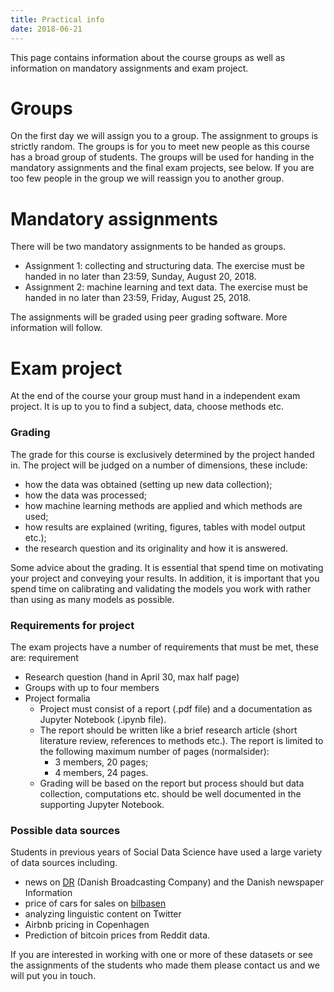 ```yaml
---
title: Practical info
date: 2018-06-21
---
```


This page contains information about the course groups as well as information on mandatory assignments and exam project.


# Groups

On the first day we will assign you to a group. The assignment to groups is strictly random. The groups is for you to meet new people as this course has a broad group of students. The groups will be used for handing in the mandatory assignments and the final exam projects, see below. If you are too few people in the group we will reassign you to another group.


# Mandatory assignments

There will be two mandatory assignments to be handed as groups.

- Assignment 1: collecting and structuring data. The exercise must be handed in no later than 23:59, Sunday, August 20, 2018.
- Assignment 2: machine learning and text data. The exercise must be handed in no later than 23:59, Friday, August 25, 2018.

The assignments will be graded using peer grading software. More information will follow.

# Exam project

At the end of the course your group must hand in a independent exam project. It is up to you to find a subject, data, choose methods etc.

### Grading
The grade for this course is exclusively determined by the project handed in. The project will be judged on a number of dimensions, these include:

- how the data was obtained (setting up new data collection);
- how the data was processed;
- how machine learning methods are applied and which methods are used;
- how results are explained (writing, figures, tables with model output etc.);
- the research question and its originality and how it is answered.

Some advice about the grading. It is essential that spend time on motivating your project and conveying your results. In addition, it is important that you spend time on calibrating and validating the models you work with rather than using as many models as possible.

### Requirements for project

The exam projects have a number of requirements that must be met, these are: requirement

- Research question (hand in April 30, max half page)
- Groups with up to four members
- Project formalia
  - Project must consist of a report (.pdf file) and a documentation as Jupyter Notebook (.ipynb file).
  - The report should be written like a brief research article (short literature review, references to methods etc.). The report is limited to the following maximum number of pages (normalsider):
    - 3 members, 20 pages;
    - 4 members, 24 pages.
  - Grading will be based on the report but process should but data collection, computations etc. should be well documented in the supporting Jupyter Notebook.


### Possible data sources

Students in previous years of Social Data Science have used a large variety of data sources including.

- news on [DR](dr.dk) (Danish Broadcasting Company) and the Danish newspaper Information
- price of cars for sales on [bilbasen](bilbasen.dk)
- analyzing linguistic content on Twitter
- Airbnb pricing in Copenhagen
- Prediction of bitcoin prices from Reddit data.

If you are interested in working with one or more of these datasets or see the assignments of the students who made them please contact us and we will put you in touch.
